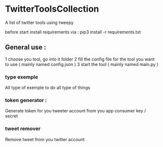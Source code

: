 # TwitterToolsCollection
A list of twitter tools using tweepy

before start install requirements via :
pip3 install -r requirements.txt

## General use :
1 choose you tool, go into it folder
2 fill the config file for the tool you want to use ( mainly named config.json ) 
3 start the tool ( mainly named main.py ) 

### type exemple
All type of exemple to do all type of things

### token generator : 
Generate token for you tweeter account from you app consumer key / secret

### tweet remover 
Remove tweet from you twitter account 


